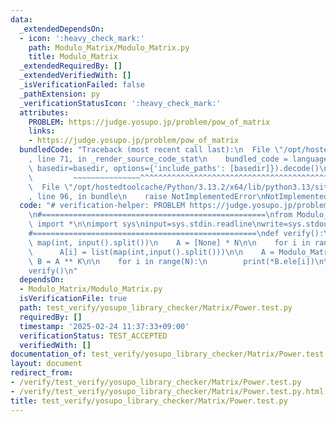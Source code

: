 ```yaml
---
data:
  _extendedDependsOn:
  - icon: ':heavy_check_mark:'
    path: Modulo_Matrix/Modulo_Matrix.py
    title: Modulo_Matrix
  _extendedRequiredBy: []
  _extendedVerifiedWith: []
  _isVerificationFailed: false
  _pathExtension: py
  _verificationStatusIcon: ':heavy_check_mark:'
  attributes:
    PROBLEM: https://judge.yosupo.jp/problem/pow_of_matrix
    links:
    - https://judge.yosupo.jp/problem/pow_of_matrix
  bundledCode: "Traceback (most recent call last):\n  File \"/opt/hostedtoolcache/Python/3.13.2/x64/lib/python3.13/site-packages/onlinejudge_verify/documentation/build.py\"\
    , line 71, in _render_source_code_stat\n    bundled_code = language.bundle(stat.path,\
    \ basedir=basedir, options={'include_paths': [basedir]}).decode()\n          \
    \         ~~~~~~~~~~~~~~~^^^^^^^^^^^^^^^^^^^^^^^^^^^^^^^^^^^^^^^^^^^^^^^^^^^^^^^^^^^^^^^^^^\n\
    \  File \"/opt/hostedtoolcache/Python/3.13.2/x64/lib/python3.13/site-packages/onlinejudge_verify/languages/python.py\"\
    , line 96, in bundle\n    raise NotImplementedError\nNotImplementedError\n"
  code: "# verification-helper: PROBLEM https://judge.yosupo.jp/problem/pow_of_matrix\n\
    \n#==================================================\nfrom Modulo_Matrix.Modulo_Matrix\
    \ import *\n\nimport sys\ninput=sys.stdin.readline\nwrite=sys.stdout.write\n\n\
    #==================================================\ndef verify():\n    N, K =\
    \ map(int, input().split())\n    A = [None] * N\n\n    for i in range(N):\n  \
    \      A[i] = list(map(int,input().split()))\n\n    A = Modulo_Matrix(A)\n   \
    \ B = A ** K\n\n    for i in range(N):\n        print(*B.ele[i])\n\n#==================================================\n\
    verify()\n"
  dependsOn:
  - Modulo_Matrix/Modulo_Matrix.py
  isVerificationFile: true
  path: test_verify/yosupo_library_checker/Matrix/Power.test.py
  requiredBy: []
  timestamp: '2025-02-24 11:37:33+09:00'
  verificationStatus: TEST_ACCEPTED
  verifiedWith: []
documentation_of: test_verify/yosupo_library_checker/Matrix/Power.test.py
layout: document
redirect_from:
- /verify/test_verify/yosupo_library_checker/Matrix/Power.test.py
- /verify/test_verify/yosupo_library_checker/Matrix/Power.test.py.html
title: test_verify/yosupo_library_checker/Matrix/Power.test.py
---
```

